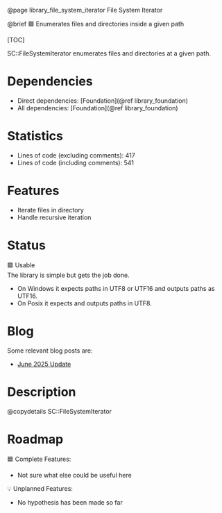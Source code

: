 @page library_file_system_iterator File System Iterator

@brief 🟩 Enumerates files and directories inside a given path

[TOC]

SC::FileSystemIterator enumerates files and directories at a given path.

# Dependencies
- Direct dependencies: [Foundation](@ref library_foundation)
- All dependencies: [Foundation](@ref library_foundation)

# Statistics
- Lines of code (excluding comments): 417
- Lines of code (including comments): 541

# Features
- Iterate files in directory
- Handle recursive iteration

# Status
🟩 Usable  
The library is simple but gets the job done.  

- On Windows it expects paths in UTF8 or UTF16 and outputs paths as UTF16.
- On Posix it expects and outputs paths in UTF8.

# Blog

Some relevant blog posts are:

- [June 2025 Update](https://pagghiu.github.io/site/blog/2025-06-30-SaneCppLibrariesUpdate.html)

# Description
@copydetails SC::FileSystemIterator

# Roadmap

🟦 Complete Features:
- Not sure what else could be useful here

💡 Unplanned Features:
- No hypothesis has been made so far
